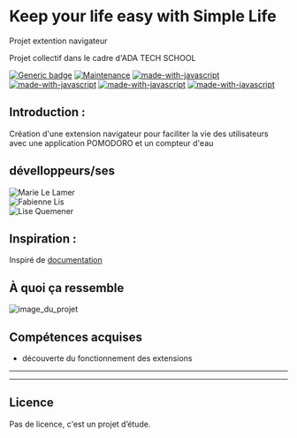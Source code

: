 # Keep your life easy with Simple Life
Projet extention navigateur

Projet collectif dans le cadre d'ADA TECH SCHOOL



[![Generic badge](https://img.shields.io/badge/Projet-actif-<COLOR>.svg)](https://shields.io/)
[![Maintenance](https://img.shields.io/badge/Maintained%3F-yes-green.svg)](https://GitHub.com/Naereen/StrapDown.js/graphs/commit-activity)
[![made-with-javascript](https://img.shields.io/badge/Made%20with-HTML-1f425f.svg)](https://www.javascript.com)
[![made-with-javascript](https://img.shields.io/badge/Made%20with-CSS-1f425f.svg)](https://www.javascript.com)
[![made-with-javascript](https://img.shields.io/badge/Made%20with-JavaScript-1f425f.svg)](https://www.javascript.com)
[![made-with-javascript](https://img.shields.io/badge/Made%20with-JSON-1f425f.svg)](https://www.javascript.com)


## Introduction : 

Création d'une extension navigateur pour faciliter la vie des utilisateurs avec une application POMODORO et un compteur d'eau

## dévelloppeurs/ses

![Marie Le Lamer](https://github.com/MarieLeLamer)  
![Fabienne Lis](https://github.com/FabienneLIS)  
![Lise Quemener](https://github.com/Lilifrontback)  

## Inspiration : 

Inspiré de [documentation](https://freshman.tech/pomodoro-timer/)

## À quoi ça ressemble

![image_du_projet](https://github.com/adatechschool/projet-collectif-extension-navigateur-pas-inspirees/blob/main/img/Capture%20d'%C3%A9cran%202024-01-17%20110506.png)

## Compétences acquises
- découverte du fonctionnement des extensions

----
----
## Licence
Pas de licence, c'est un projet d’étude.